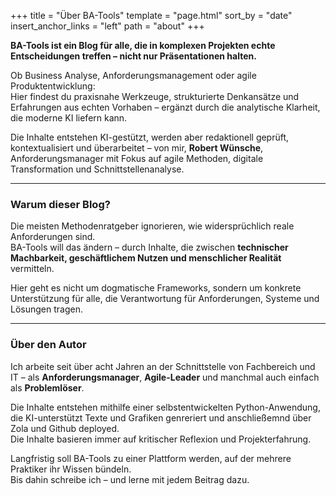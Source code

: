 +++
title = "Über BA-Tools"
template = "page.html"
sort_by = "date"
insert_anchor_links = "left"
path = "about"
+++

**BA-Tools ist ein Blog für alle, die in komplexen Projekten echte Entscheidungen treffen – nicht nur Präsentationen halten.**

Ob Business Analyse, Anforderungsmanagement oder agile Produktentwicklung:  
Hier findest du praxisnahe Werkzeuge, strukturierte Denkansätze und Erfahrungen aus echten Vorhaben – ergänzt durch die analytische Klarheit, die moderne KI liefern kann.

Die Inhalte entstehen KI-gestützt, werden aber redaktionell geprüft, kontextualisiert und überarbeitet – von mir, **Robert Wünsche**, Anforderungsmanager mit Fokus auf agile Methoden, digitale Transformation und Schnittstellenanalyse.

---

### Warum dieser Blog?

Die meisten Methodenratgeber ignorieren, wie widersprüchlich reale Anforderungen sind.  
BA-Tools will das ändern – durch Inhalte, die zwischen **technischer Machbarkeit, geschäftlichem Nutzen und menschlicher Realität** vermitteln.

Hier geht es nicht um dogmatische Frameworks, sondern um konkrete Unterstützung für alle, die Verantwortung für Anforderungen, Systeme und Lösungen tragen.

---

### Über den Autor

Ich arbeite seit über acht Jahren an der Schnittstelle von Fachbereich und IT – als **Anforderungsmanager**, **Agile-Leader** und manchmal auch einfach als **Problemlöser**.

Die Inhalte entstehen mithilfe einer selbstentwickelten Python-Anwendung, die KI-unterstützt Texte und Grafiken genreriert und anschließemnd über Zola und Github deployed.  
Die Inhalte basieren immer auf kritischer Reflexion und Projekterfahrung.

Langfristig soll BA-Tools zu einer Plattform werden, auf der mehrere Praktiker ihr Wissen bündeln.  
Bis dahin schreibe ich – und lerne mit jedem Beitrag dazu.